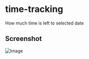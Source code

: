 # time-tracking


How much time is left to selected date

## Screenshot

![Image](https://raw.github.com/riston/time-tracking/1190afef165b1ac30a6c531442b1ecc37fe16443/time.png)
